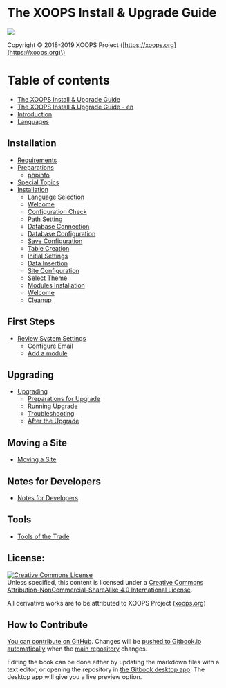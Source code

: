 # The XOOPS Install & Upgrade Guide

![](.gitbook/assets/logoxoops.jpg)

Copyright © 2018-2019 XOOPS Project \([https://xoops.org](https://xoops.org)\)

# Table of contents

* [The XOOPS Install & Upgrade Guide](README.md)
* [The XOOPS Install & Upgrade Guide - en](en.md)
* [Introduction](introduction.md)
* [Languages](langs.md)

## Installation

* [Requirements​](installation/requirements.md)
* [Preparations​](installation/preparations/README.md)
  * [phpinfo](installation/preparations/phpinfo.md)
* [Special Topics](installation/specialtopics.md)
* [​Installation​](installation/installation/README.md)
  * [Language Selection​](installation/installation/step-01.md)
  * [Welcome​](installation/installation/step-02.md)
  * [​Configuration Check​](installation/installation/step-03.md)
  * [​Path Setting​](installation/installation/step-04.md)
  * [Database Connection​](installation/installation/step-05.md)
  * [Database Configuration​](installation/installation/step-06.md)
  * [Save Configuration​](installation/installation/step-07.md)
  * [Table Creation​](installation/installation/step-08.md)
  * [Initial Settings​](installation/installation/step-09.md)
  * [​Data Insertion​](installation/installation/step-10.md)
  * [Site Configuration​](installation/installation/step-11.md)
  * [Select Theme​](installation/installation/step-12.md)
  * [Modules Installation​](installation/installation/step-13.md)
  * [​Welcome​](installation/installation/step-14.md)
  * [Cleanup​](installation/installation/step-20.md)

## First Steps

* [Review System Settings](first-steps/firststeps/README.md)
  * [Configure Emai​l](first-steps/firststeps/email.md)
  * [Add a module](first-steps/firststeps/modules.md)

## Upgrading

* [​Upgrading​](upgrading/upgrade/README.md)
  * [Preparations for Upgrade​](upgrading/upgrade/ustep-01.md)
  * [Running Upgrade​](upgrading/upgrade/ustep-02.md)
  * [Troubleshooting​](upgrading/upgrade/ustep-03.md)
  * [​After the Upgrade​](upgrading/upgrade/ustep-04.md)

## Moving a Site

* [Moving a Site](moving-a-site/moving.md)

## Notes for Developers

* [Notes for Developers](notes-for-developers/developers.md)

## Tools

* [Tools of the Trade](tools/tools.md)

## License:

[![Creative Commons License](https://i.creativecommons.org/l/by-nc-sa/4.0/88x31.png)](http://creativecommons.org/licenses/by-nc-sa/4.0/)  
Unless specified, this content is licensed under a [Creative Commons Attribution-NonCommercial-ShareAlike 4.0 International License](http://creativecommons.org/licenses/by-nc-sa/4.0/).

All derivative works are to be attributed to XOOPS Project \([xoops.org](https://xoops.org)\)

## How to Contribute

[You can contribute on GitHub](https://github.com/XoopsDocs/xoops-installation-guide). Changes will be [pushed to Gitbook.io automatically](https://www.gitbook.com/book/xoops/xoops-installation-guide/activity) when the [main repository](https://github.com/XoopsDocs/xoops-installation-guide) changes.

Editing the book can be done either by updating the markdown files with a text editor, or opening the repository in [the Gitbook desktop app](https://github.com/GitbookIO/editor/blob/master/README.md). The desktop app will give you a live preview option.

